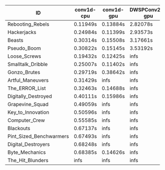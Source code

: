 |ID|conv1d-cpu|conv1d-gpu|DWSPConv2D-gpu|gemm-gpu|avg|
|-|-|-|-|-|-|
|Rebooting_Rebels|0.11949s|0.13884s|2.82078s|1.67057s|1.18742s|
|Hackerjacks|0.24984s|0.11399s|2.93573s|1.87607s|1.29391s|
|Beasts|0.30314s|0.15508s|3.17661s|2.15356s|1.44710s|
|Pseudo_Boom|0.30822s|0.15145s|3.53192s|4.65321s|2.16120s|
|Loose_Screws|0.19432s|0.12425s|infs|2.03650s|infs|
|Smalltalk_Dribble|0.25007s|0.11402s|infs|1.87341s|infs|
|Gonzo_Brutes|0.29719s|0.38642s|infs|4.66257s|infs|
|Artful_Maneuvers|0.31429s|infs|infs|4.65771s|infs|
|The_ERROR_List|0.32463s|0.14688s|infs|2.08009s|infs|
|Digitally_Destroyed|0.40111s|0.15986s|infs|2.73025s|infs|
|Grapevine_Squad|0.49059s|infs|infs|4.46793s|infs|
|Key_to_Innovation|0.50596s|infs|infs|4.45339s|infs|
|Computer_Crew|0.55585s|infs|infs|4.45461s|infs|
|Blackouts|0.67137s|infs|infs|4.43532s|infs|
|Pint_Sized_Benchwarmers|0.67493s|infs|infs|4.44227s|infs|
|Digital_Destroyers|0.68248s|infs|infs|4.43917s|infs|
|Byte_Mechanics|0.68385s|0.14626s|infs|4.41021s|infs|
|The_Hit_Blunders|infs|infs|infs|4.48712s|infs|
